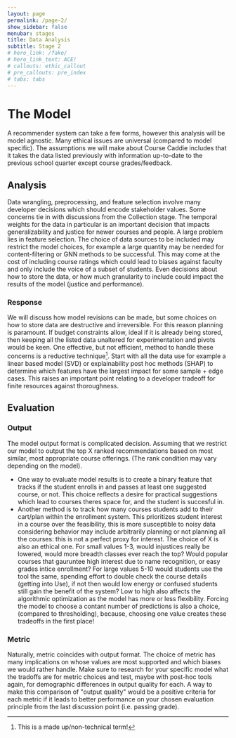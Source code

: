 ```yaml
---
layout: page
permalink: /page-2/
show_sidebar: false
menubar: stages
title: Data Analysis
subtitle: Stage 2
# hero_link: /fake/
# hero_link_text: ACE!
# callouts: ethic_callout
# pre_callouts: pre_index
# tabs: tabs
---
```


# The Model


A recommender system can take a few forms, however this analysis will be model agnostic. Many ethical issues are universal (compared to model specific). The assumptions we will make about Course Caddie includes that it takes the data listed previously with information up-to-date to the previous school quarter except course grades/feedback.


## Analysis

Data wrangling, preprocessing, and feature selection involve many developer decisions which should encode stakeholder values. Some concerns tie in with discussions from the Collection stage. The temporal weights for the data in particular is an important decision that impacts generalizability and justice for newer courses and people. A large problem lies in feature selection. The choice of data sources to be included may restrict the model choices, for example a large quantity may be needed for content-filtering or GNN methods to be successful. This may come at the cost of including course ratings which could lead to biases against faculty and only include the voice of a subset of students. Even decisions about how to store the data, or how much granularity to include could impact the results of the model (justice and performance). 


### Response

We will discuss how model revisions can be made, but some choices on how to store data are destructive and irreversible. For this reason planning is paramount. If budget constraints allow, ideal if it is already being stored, then keeping all the listed data unaltered for experimentation and pivots would be keen. One effective, but not efficient, method to handle these concerns is a reductive technique[^1]. Start with all the data use for example a linear based model (SVD) or explainability post hoc methods (SHAP) to determine which features have the largest impact for some sample + edge cases. This raises an important point relating to a developer tradeoff for finite resources against thoroughness.  



## Evaluation

### Output

The model output format is complicated decision. Assuming that we restrict our model to output the top X ranked recommendations based on most similar, most appropriate course offerings. (The rank condition may vary depending on the model). 
- One way to evaluate model results is to create a binary feature that tracks if the student enrolls in and passes at least one suggested course, or not. This choice reflects a desire for practical suggestions which lead to courses theres space for, and the student is succesful in.  
- Another method is to track how many courses students add to their cart/plan within the enrollment system. This prioritizes student interest in a course over the feasibility, this is more susceptible to noisy data considering behavior may include arbitrarily planning or not planning all the courses: this is not a perfect proxy for interest. 
The choice of X is also an ethical one. For small values 1-3, would injustices really be lowered, would more breadth classes ever reach the top? Would popular courses that gauruntee high interest due to name recognition, or easy grades intice enrollment? For large values 5-10 would students use the tool the same, spending effort to double check the course details (getting into Use), if not then would low energy or confused students still gain the benefit of the system? Low to high also affects the algorithmic optimization as the model has more or less flexibility. Forcing the model to choose a contant number of predictions is also a choice, (compared to thresholding), because, choosing one value creates these tradeoffs in the first place!

### Metric

Naturally, metric coincides with output format. The choice of metric has many implications on whose values are most supported and which biases we would rather handle. Make sure to research for your specific model what the tradoffs are for metric choices and test, maybe with post-hoc tools again, for demographic differences in output quality for each. A way to make this comparison of "output quality" would be a positive criteria for each metric if it leads to better performance on your chosen evaluation principle from the last discussion point (i.e. passing grade).

<!-- E. identifies at least two different potential ethical concerns about analyzing/modeling these
data for that goal
F. explains how you would respond to the concerns in E. through choices in the analysis phase -->

[^1]: This is a made up/non-technical term!